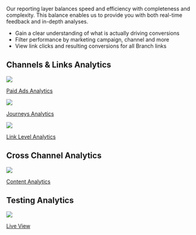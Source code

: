 Our reporting layer balances speed and efficiency with completeness and complexity. This balance enables us to provide you with both real-time feedback and in-depth analyses.

- Gain a clear understanding of what is actually driving conversions
- Filter performance by marketing campaign, channel and more
- View link clicks and resulting conversions for all Branch links

## Channels & Links Analytics
<!-- Link Configuration -->
<div class="nav-wrap flex-wrap">
  <a href="/ko/activity-reports-analytics/paid-ads-analytics/">
    <img src="../../../_assets/img/pages/channels/paid-ads.png" />
    <p>Paid Ads Analytics</p>
  </a>
  <a href="/ko/activity-reports-analytics/journeys-analytics/">
    <img src="../../../_assets/img/pages/channels/website.png" />
    <p>Journeys Analytics</p>
  </a>
<!-- Need content
	<a href="/ko/activity-reports-analytics/deepviews-analytics/">
    <img src="../../../_assets/img/pages/analytics/deepview.png" />
    <p>Deepviews Analytics</p>
  </a>
	<a href="/ko/activity-reports-analytics/desktop-sms-analytics/">
    <img src="../../../_assets/img/pages/analytics/desktop.png" />
    <p>Desktop SMS Analytics</p>
  </a>
	<a href="/ko/activity-reports-analytics/email-analytics/">
		<img src="../../../_assets/img/pages/channels/email.png" />
		<p>Email Analytics</p>
	</a>
	<a href="/ko/activity-reports-analytics/influencer-analytics/">
  	<img src="../../../_assets/img/pages/channels/referral.png" />
  	<p>Influencer Analytics</p>
	</a> -->
	<a href="/ko/activity-reports-analytics/link-level-analytics/">
		<img src="../../../_assets/img/pages/channels/link.png" />
		<p>Link Level Analytics</p>
	</a>
</div>

## Cross Channel Analytics
<!-- Deep Links -->
<div class="nav-wrap flex-wrap">
<!-- Need content
	<a href="/ko/activity-reports-analytics/sources-analytics/">
  	<img src="../../../_assets/img/pages/analytics/source.png" />
  	<p>Sources Analytics</p>
	</a> -->
	<a href="/ko/activity-reports-analytics/content-analytics/">
  	<img src="../../../_assets/img/pages/channels/content.png" />
  	<p>Content Analytics</p>
	</a>
</div>

## Testing Analytics
<!-- Deep Links -->
<div class="nav-wrap flex-wrap">
	<a href="/ko/exports/pba-liveview/">
		<img src="../../../_assets/img/pages/dashboard/liveview.png" />
		<p>Live View</p>
	</a>
</div>
<!--/ Deep Links -->
